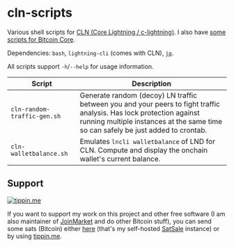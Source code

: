 # cln-scripts

Various shell scripts for [CLN (Core Lightning / c-lightning)](https://github.com/ElementsProject/lightning). I also have [some scripts for Bitcoin Core](https://github.com/kristapsk/bitcoin-scripts).

Dependencies: `bash`, `lightning-cli` (comes with CLN), [`jq`](https://github.com/stedolan/jq).

All scripts support `-h`/`--help` for usage information.

| Script | Description |
| --- | --- |
| `cln-random-traffic-gen.sh` | Generate random (decoy) LN traffic between you and your peers to fight traffic analysis. Has lock protection against running multiple instances at the same time so can safely be just added to crontab. |
| `cln-walletbalance.sh` | Emulates `lncli walletbalance` of LND for CLN. Compute and display the onchain wallet's current balance. |

## Support

[![tippin.me](https://badgen.net/badge/%E2%9A%A1%EF%B8%8Ftippin.me/@kristapsk/F0918E)](https://tippin.me/@kristapsk)

If you want to support my work on this project and other free software (I am also maintainer of [JoinMarket](https://github.com/JoinMarket-Org/joinmarket-clientserver) and do other Bitcoin stuff), you can send some sats (Bitcoin) either [here](https://donate.kristapsk.lv/) (that's my self-hosted [SatSale](https://github.com/nickfarrow/SatSale) instance) or by using [tippin.me](https://tippin.me/@kristapsk).
